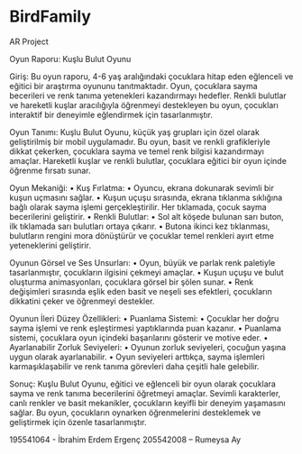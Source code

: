 # BirdFamily
AR Project

Oyun Raporu: Kuşlu Bulut Oyunu
 
Giriş: Bu oyun raporu, 4-6 yaş aralığındaki çocuklara hitap eden eğlenceli ve eğitici bir araştırma oyununu tanıtmaktadır. Oyun, çocuklara sayma becerileri ve renk tanıma yetenekleri kazandırmayı hedefler. Renkli bulutlar ve hareketli kuşlar aracılığıyla öğrenmeyi destekleyen bu oyun, çocukları interaktif bir deneyimle eğlendirmek için tasarlanmıştır.
 
Oyun Tanımı: Kuşlu Bulut Oyunu, küçük yaş grupları için özel olarak geliştirilmiş bir mobil uygulamadır. Bu oyun, basit ve renkli grafikleriyle dikkat çekerken, çocuklara sayma ve temel renk bilgisi kazandırmayı amaçlar. Hareketli kuşlar ve renkli bulutlar, çocuklara eğitici bir oyun içinde öğrenme fırsatı sunar.
 
Oyun Mekaniği:
•	Kuş Fırlatma:
•	Oyuncu, ekrana dokunarak sevimli bir kuşun uçmasını sağlar.
•	Kuşun uçuşu sırasında, ekrana tıklanma sıklığına bağlı olarak sayma işlemi gerçekleştirilir. Her tıklamada, çocuk sayma becerilerini geliştirir.
•	Renkli Bulutlar:
•	Sol alt köşede bulunan sarı buton, ilk tıklamada sarı bulutları ortaya çıkarır.
•	Butona ikinci kez tıklanması, bulutların rengini mora dönüştürür ve çocuklar temel renkleri ayırt etme yeteneklerini geliştirir.
 
Oyunun Görsel ve Ses Unsurları:
•	Oyun, büyük ve parlak renk paletiyle tasarlanmıştır, çocukların ilgisini çekmeyi amaçlar.
•	Kuşun uçuşu ve bulut oluşturma animasyonları, çocuklara görsel bir şölen sunar.
•	Renk değişimleri sırasında eşlik eden basit ve neşeli ses efektleri, çocukların dikkatini çeker ve öğrenmeyi destekler.
 
Oyunun İleri Düzey Özellikleri:
•	Puanlama Sistemi:
•	Çocuklar her doğru sayma işlemi ve renk eşleştirmesi yaptıklarında puan kazanır.
•	Puanlama sistemi, çocuklara oyun içindeki başarılarını gösterir ve motive eder.
•	Ayarlanabilir Zorluk Seviyeleri:
•	Oyunun zorluk seviyeleri, çocuğun yaşına uygun olarak ayarlanabilir.
•	Oyun seviyeleri arttıkça, sayma işlemleri karmaşıklaşabilir ve renk tanıma görevleri daha çeşitli hale gelebilir.
 
Sonuç: Kuşlu Bulut Oyunu, eğitici ve eğlenceli bir oyun olarak çocuklara sayma ve renk tanıma becerilerini öğretmeyi amaçlar. Sevimli karakterler, canlı renkler ve basit mekanikler, çocukların keyifli bir deneyim yaşamasını sağlar. Bu oyun, çocukların oynarken öğrenmelerini desteklemek ve geliştirmek için özenle tasarlanmıştır.


195541064 - İbrahim Erdem Ergenç
205542008 – Rumeysa Ay


